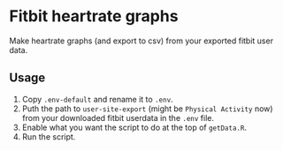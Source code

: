 # Fitbit heartrate graphs

Make heartrate graphs (and export to csv) from your exported fitbit user data.

## Usage

1. Copy `.env-default` and rename it to `.env`.
2. Puth the path to `user-site-export` (might be `Physical Activity` now) from your downloaded fitbit userdata in the `.env` file.
3. Enable what you want the script to do at the top of `getData.R`.
4. Run the script.
